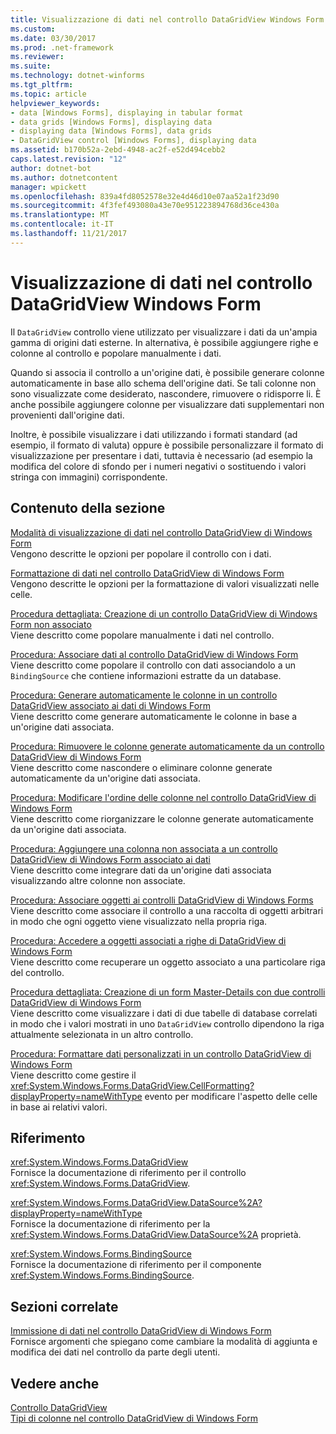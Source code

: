 ```yaml
---
title: Visualizzazione di dati nel controllo DataGridView Windows Form
ms.custom: 
ms.date: 03/30/2017
ms.prod: .net-framework
ms.reviewer: 
ms.suite: 
ms.technology: dotnet-winforms
ms.tgt_pltfrm: 
ms.topic: article
helpviewer_keywords:
- data [Windows Forms], displaying in tabular format
- data grids [Windows Forms], displaying data
- displaying data [Windows Forms], data grids
- DataGridView control [Windows Forms], displaying data
ms.assetid: b170b52a-2ebd-4948-ac2f-e52d494cebb2
caps.latest.revision: "12"
author: dotnet-bot
ms.author: dotnetcontent
manager: wpickett
ms.openlocfilehash: 839a4fd8052578e32e4d46d10e07aa52a1f23d90
ms.sourcegitcommit: 4f3fef493080a43e70e951223894768d36ce430a
ms.translationtype: MT
ms.contentlocale: it-IT
ms.lasthandoff: 11/21/2017
---
```

# <a name="displaying-data-in-the-windows-forms-datagridview-control"></a>Visualizzazione di dati nel controllo DataGridView Windows Form
Il `DataGridView` controllo viene utilizzato per visualizzare i dati da un'ampia gamma di origini dati esterne. In alternativa, è possibile aggiungere righe e colonne al controllo e popolare manualmente i dati.  
  
 Quando si associa il controllo a un'origine dati, è possibile generare colonne automaticamente in base allo schema dell'origine dati. Se tali colonne non sono visualizzate come desiderato, nascondere, rimuovere o ridisporre li. È anche possibile aggiungere colonne per visualizzare dati supplementari non provenienti dall'origine dati.  
  
 Inoltre, è possibile visualizzare i dati utilizzando i formati standard (ad esempio, il formato di valuta) oppure è possibile personalizzare il formato di visualizzazione per presentare i dati, tuttavia è necessario (ad esempio la modifica del colore di sfondo per i numeri negativi o sostituendo i valori stringa con immagini) corrispondente.  
  
## <a name="in-this-section"></a>Contenuto della sezione  
 [Modalità di visualizzazione di dati nel controllo DataGridView di Windows Form](../../../../docs/framework/winforms/controls/data-display-modes-in-the-windows-forms-datagridview-control.md)  
 Vengono descritte le opzioni per popolare il controllo con i dati.  
  
 [Formattazione di dati nel controllo DataGridView di Windows Form](../../../../docs/framework/winforms/controls/data-formatting-in-the-windows-forms-datagridview-control.md)  
 Vengono descritte le opzioni per la formattazione di valori visualizzati nelle celle.  
  
 [Procedura dettagliata: Creazione di un controllo DataGridView di Windows Form non associato](../../../../docs/framework/winforms/controls/walkthrough-creating-an-unbound-windows-forms-datagridview-control.md)  
 Viene descritto come popolare manualmente i dati nel controllo.  
  
 [Procedura: Associare dati al controllo DataGridView di Windows Form](../../../../docs/framework/winforms/controls/how-to-bind-data-to-the-windows-forms-datagridview-control.md)  
 Viene descritto come popolare il controllo con dati associandolo a un `BindingSource` che contiene informazioni estratte da un database.  
  
 [Procedura: Generare automaticamente le colonne in un controllo DataGridView associato ai dati di Windows Form](../../../../docs/framework/winforms/controls/autogenerate-columns-in-a-data-bound-wf-datagridview-control.md)  
 Viene descritto come generare automaticamente le colonne in base a un'origine dati associata.  
  
 [Procedura: Rimuovere le colonne generate automaticamente da un controllo DataGridView di Windows Form](../../../../docs/framework/winforms/controls/remove-autogenerated-columns-from-a-wf-datagridview-control.md)  
 Viene descritto come nascondere o eliminare colonne generate automaticamente da un'origine dati associata.  
  
 [Procedura: Modificare l'ordine delle colonne nel controllo DataGridView di Windows Form](../../../../docs/framework/winforms/controls/how-to-change-the-order-of-columns-in-the-windows-forms-datagridview-control.md)  
 Viene descritto come riorganizzare le colonne generate automaticamente da un'origine dati associata.  
  
 [Procedura: Aggiungere una colonna non associata a un controllo DataGridView di Windows Form associato ai dati](../../../../docs/framework/winforms/controls/unbound-column-to-a-data-bound-datagridview.md)  
 Viene descritto come integrare dati da un'origine dati associata visualizzando altre colonne non associate.  
  
 [Procedura: Associare oggetti ai controlli DataGridView di Windows Forms](../../../../docs/framework/winforms/controls/how-to-bind-objects-to-windows-forms-datagridview-controls.md)  
 Viene descritto come associare il controllo a una raccolta di oggetti arbitrari in modo che ogni oggetto viene visualizzato nella propria riga.  
  
 [Procedura: Accedere a oggetti associati a righe di DataGridView di Windows Form](../../../../docs/framework/winforms/controls/how-to-access-objects-bound-to-windows-forms-datagridview-rows.md)  
 Viene descritto come recuperare un oggetto associato a una particolare riga del controllo.  
  
 [Procedura dettagliata: Creazione di un form Master-Details con due controlli DataGridView di Windows Form](../../../../docs/framework/winforms/controls/creating-a-master-detail-form-using-two-datagridviews.md)  
 Viene descritto come visualizzare i dati di due tabelle di database correlati in modo che i valori mostrati in uno `DataGridView` controllo dipendono la riga attualmente selezionata in un altro controllo.  
  
 [Procedura: Formattare dati personalizzati in un controllo DataGridView di Windows Form](../../../../docs/framework/winforms/controls/how-to-customize-data-formatting-in-the-windows-forms-datagridview-control.md)  
 Viene descritto come gestire il <xref:System.Windows.Forms.DataGridView.CellFormatting?displayProperty=nameWithType> evento per modificare l'aspetto delle celle in base ai relativi valori.  
  
## <a name="reference"></a>Riferimento  
 <xref:System.Windows.Forms.DataGridView>  
 Fornisce la documentazione di riferimento per il controllo <xref:System.Windows.Forms.DataGridView>.  
  
 <xref:System.Windows.Forms.DataGridView.DataSource%2A?displayProperty=nameWithType>  
 Fornisce la documentazione di riferimento per la <xref:System.Windows.Forms.DataGridView.DataSource%2A> proprietà.  
  
 <xref:System.Windows.Forms.BindingSource>  
 Fornisce la documentazione di riferimento per il componente <xref:System.Windows.Forms.BindingSource>.  
  
## <a name="related-sections"></a>Sezioni correlate  
 [Immissione di dati nel controllo DataGridView di Windows Form](../../../../docs/framework/winforms/controls/data-entry-in-the-windows-forms-datagridview-control.md)  
 Fornisce argomenti che spiegano come cambiare la modalità di aggiunta e modifica dei dati nel controllo da parte degli utenti.  
  
## <a name="see-also"></a>Vedere anche  
 [Controllo DataGridView](../../../../docs/framework/winforms/controls/datagridview-control-windows-forms.md)  
 [Tipi di colonne nel controllo DataGridView di Windows Form](../../../../docs/framework/winforms/controls/column-types-in-the-windows-forms-datagridview-control.md)
